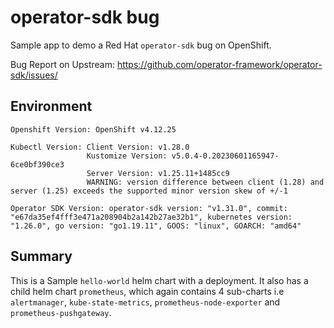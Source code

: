 # operator-sdk bug

Sample app to demo a Red Hat `operator-sdk` bug on OpenShift.

Bug Report on Upstream: https://github.com/operator-framework/operator-sdk/issues/

## Environment

```
Openshift Version: OpenShift v4.12.25
```
```
Kubectl Version: Client Version: v1.28.0
                 Kustomize Version: v5.0.4-0.20230601165947-6ce0bf390ce3
                 Server Version: v1.25.11+1485cc9
                 WARNING: version difference between client (1.28) and server (1.25) exceeds the supported minor version skew of +/-1
```
```
Operator SDK Version: operator-sdk version: "v1.31.0", commit: "e67da35ef4fff3e471a208904b2a142b27ae32b1", kubernetes version: "1.26.0", go version: "go1.19.11", GOOS: "linux", GOARCH: "amd64"
```

## Summary

This is a Sample `hello-world` helm chart with a deployment. It also has a child helm chart `prometheus`, which again contains 4 sub-charts i.e `alertmanager`, `kube-state-metrics`, `prometheus-node-exporter` and `prometheus-pushgateway`.
